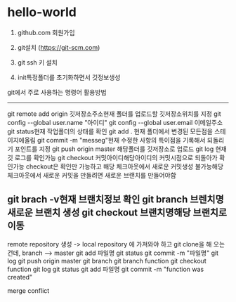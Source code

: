 # hello-world

1. github.com 회원가입
2. git설치 (https://git-scm.com)
3. git ssh 키 설치

4. init특정폴더를 초기화하면서 깃정보생성


git에서 주로 사용하는 명령어 활용방법

-----------------------------------------------------------------------------------------

git remote add origin 깃저장소주소현재 폴더를 업로드할 깃저장소위치를 지정
git config --global user.name  "아이디"
git config --global user.email 이메일주소
git status현재 작업폴더의 상태를 확인
git add . 현재 폴더에서 변경된 모든점을 스테이지에올림
git commit -m "messeg"현재 수정한 사항의 특이점을 기록해서 되돌리기 포인트를 지정
git push origin master 해당폴더를 깃저장소로 업로드
git log 현재 깃 로그를 확인가능
git checkout 커밋아이디해당아이디의 커밋시점으로 되돌아가 확인가능
checkout은 확인만 가능하고 해당 체크아웃에서 새로운 커밋생성 불가능해당 체크아웃에서 새로운 커밋을 만들려면 새로운 브랜치를 만들어야함

git brach -v현재 브랜치정보 확인
git branch 브렌치명새로운 브랜치 생성
git checkout 브랜치명해당 브랜치로 이동
-----------------------------------------------------------------------------------------
remote repository 생성 -> 
local repository 에 가져와야 하고 
git clone을 해 오는건데,
branch --> master 
git add 파일명
git status
git commit -m "파일명"
git log
git push origin master
git branch
git branch function 
git checkout function
git log
git status
git add 파일명
git commit -m "function was created"

merge
conflict
